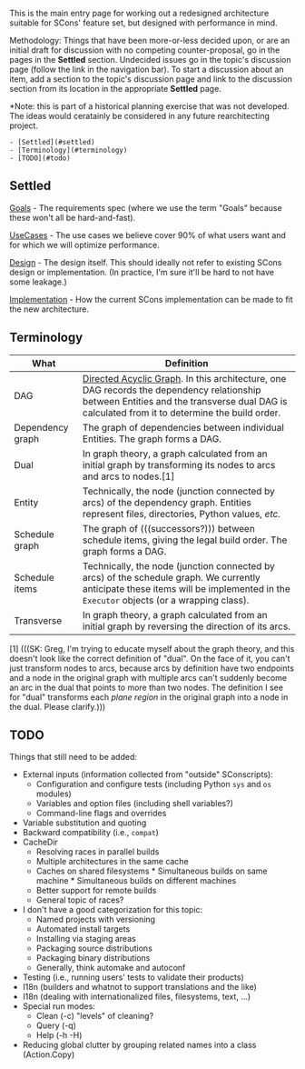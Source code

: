 This is the main entry page for working out a redesigned architecture suitable for SCons' feature set, but designed with performance in mind. 

Methodology:  Things that have been more-or-less decided upon, or are an initial draft for discussion with no competing counter-proposal, go in the pages in the **Settled** section.  Undecided issues go in the topic's discussion page (follow the link in the navigation bar).  To start a discussion about an item, add a section to the topic's discussion page and link to the discussion section from its location in the appropriate **Settled** page. 

*Note: this is part of a historical planning exercise that was not developed. The ideas would ceratainly be considered in any future rearchitecting project.

<!-- TOC -->
<a name="contents">

    - [Settled](#settled)
    - [Terminology](#terminology)
    - [TODO](#todo)
<!-- /TOC -->


## Settled

[Goals](Rearchitecture-Goals) - The requirements spec (where we use the term "Goals" because these won't all be hard-and-fast). 

[UseCases](Rearchitecture-UseCases) - The use cases we believe cover 90% of what users want and for which we will optimize performance. 

[Design](Rearchitecture-Design) - The design itself.  This should ideally not refer to existing SCons design or implementation.  (In practice, I'm sure it'll be hard to not have some leakage.) 

[Implementation](Rearchitecture-Implementation) - How the current SCons implementation can be made to fit the new architecture. 


## Terminology
| What | Definition |
|------|------------|
| DAG  |  [Directed Acyclic Graph](http://en.wikipedia.org/wiki/Directed_acyclic_graph).  In this architecture, one DAG records the dependency relationship between Entities and the transverse dual DAG is calculated from it to determine the build order. 
| Dependency graph  |  The graph of dependencies between individual Entities.  The graph forms a DAG. 
| Dual  |  In graph theory, a graph calculated from an initial graph by transforming its nodes to arcs and arcs to nodes.[1] 
| Entity  |  Technically, the node (junction connected by arcs) of the dependency graph.  Entities represent files, directories, Python values, _etc._ 
| Schedule graph  |  The graph of (((successors?))) between schedule items, giving the legal build order.  The graph forms a DAG. 
| Schedule items  |  Technically, the node (junction connected by arcs) of the schedule graph.  We currently anticipate these items will be implemented in the `Executor` objects (or a wrapping class). 
| Transverse  |  In graph theory, a graph calculated from an initial graph by reversing the direction of its arcs. 


[1] (((SK:  Greg, I'm trying to educate myself about the graph theory, and this doesn't look like the correct definition of "dual".  On the face of it, you can't just transform nodes to arcs, because arcs by definition have two endpoints and a node in the original graph with multiple arcs can't suddenly become an arc in the dual that points to more than two nodes.  The definition I see for "dual" transforms each _plane region_ in the original graph into a node in the dual.  Please clarify.)))  


## TODO

Things that still need to be added: 

* External inputs (information collected from "outside" SConscripts): 
     * Configuration and configure tests (including Python `sys` and `os` modules) 
     * Variables and option files (including shell variables?) 
     * Command-line flags and overrides 
* Variable substitution and quoting 
* Backward compatibility (i.e., `compat`) 
* CacheDir 
     * Resolving races in parallel builds 
     * Multiple architectures in the same cache 
     * Caches on shared filesystems 
           * Simultaneous builds on same machine 
           * Simultaneous builds on different machines 
     * Better support for remote builds 
     * General topic of races? 
* I don't have a good categorization for this topic: 
     * Named projects with versioning 
     * Automated install targets 
     * Installing via staging areas 
     * Packaging source distributions 
     * Packaging binary distributions 
     * Generally, think automake and autoconf 
* Testing (i.e., running users' tests to validate their products) 
* I18n (builders and whatnot to support translations and the like) 
* I18n (dealing with internationalized files, filesystems, text, ...) 
* Special run modes: 
     * Clean (-c) "levels" of cleaning? 
     * Query (-q) 
     * Help (-h -H) 
* Reducing global clutter by grouping related names into a class (Action.Copy)
